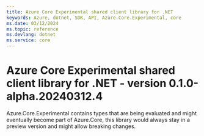 ```yaml
---
title: Azure Core Experimental shared client library for .NET
keywords: Azure, dotnet, SDK, API, Azure.Core.Experimental, core
ms.date: 03/12/2024
ms.topic: reference
ms.devlang: dotnet
ms.service: core
---
```

# Azure Core Experimental shared client library for .NET - version 0.1.0-alpha.20240312.4 


Azure.Core.Experimental contains types that are being evaluated and might eventually become part of Azure.Core, this library would always stay in a preview version and might allow breaking changes.

